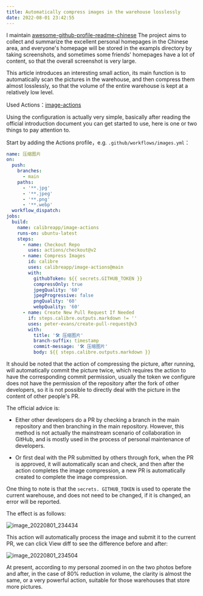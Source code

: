 ```yaml
---
title: Automatically compress images in the warehouse losslessly
date: 2022-08-01 23:42:55
---
```



I maintain [awesome-github-profile-readme-chinese](https://github.com/eryajf/awesome-github-profile-readme-chinese) The project aims to collect and summarize the excellent personal homepages in the Chinese area, and everyone's homepage will be stored in the exampls directory by taking screenshots, and sometimes some friends' homepages have a lot of content, so that the overall screenshot is very large.

This article introduces an interesting small action, its main function is to automatically scan the pictures in the warehouse, and then compress them almost losslessly, so that the volume of the entire warehouse is kept at a relatively low level.

Used Actions：[image-actions](https://github.com/calibreapp/image-actions)

Using the configuration is actually very simple, basically after reading the official introduction document you can get started to use, here is one or two things to pay attention to.

Start by adding the Actions profile，e.g. `.github/workflows/images.yml`：


```yml
name: 压缩图片
on:
  push:
    branches:
      - main
    paths:
      - '**.jpg'
      - '**.jpeg'
      - '**.png'
      - '**.webp'
  workflow_dispatch:
jobs:
  build:
    name: calibreapp/image-actions
    runs-on: ubuntu-latest
    steps:
      - name: Checkout Repo
        uses: actions/checkout@v2
      - name: Compress Images
        id: calibre
        uses: calibreapp/image-actions@main
        with:
          githubToken: ${{ secrets.GITHUB_TOKEN }}
          compressOnly: true
          jpegQuality: '60'
          jpegProgressive: false
          pngQuality: '60'
          webpQuality: '60'
      - name: Create New Pull Request If Needed
        if: steps.calibre.outputs.markdown != ''
        uses: peter-evans/create-pull-request@v3
        with:
          title: '🛠 压缩图片'
          branch-suffix: timestamp
          commit-message: '🛠 压缩图片'
          body: ${{ steps.calibre.outputs.markdown }}
```

It should be noted that the action of compressing the picture, after running, will automatically commit the picture twice, which requires the action to have the corresponding commit permission, usually the token we configure does not have the permission of the repository after the fork of other developers, so it is not possible to directly deal with the picture in the content of other people's PR.

The official advice is:

- Either other developers do a PR by checking a branch in the main repository and then branching in the main repository. However, this method is not actually the mainstream scenario of collaboration in GitHub, and is mostly used in the process of personal maintenance of developers.

- Or first deal with the PR submitted by others through fork, when the PR is approved, it will automatically scan and check, and then after the action completes the image compression, a new PR is automatically created to complete the image compression.

One thing to note is that the `secrets. GITHUB_TOKEN` is used to operate the current warehouse, and does not need to be changed, if it is changed, an error will be reported.

The effect is as follows:

![image_20220801_234434](https://cdn.staticaly.com/gh/eryajf/tu/main/img/image_20220801_234434.png)

This action will automatically process the image and submit it to the current PR, we can click View diff to see the difference before and after:

![image_20220801_234504](https://cdn.staticaly.com/gh/eryajf/tu/main/img/image_20220801_234504.png)

At present, according to my personal zoomed in on the two photos before and after, in the case of 80% reduction in volume, the clarity is almost the same, or a very powerful action, suitable for those warehouses that store more pictures.